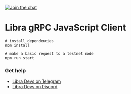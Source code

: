 [![Join the chat](https://img.shields.io/discord/590507340399116288.svg)](https://discord.gg/XyS25F6)

# Libra gRPC JavaScript Client

```
# install dependencies
npm install

# make a basic request to a testnet node
npm run start
```

### Get help

* [Libra Devs on Telegram](https://t.me/joinchat/DAQb4RSNpqEok3p-QdmaKQ)
* [Libra Devs on Discord](https://discord.gg/XyS25F6)
